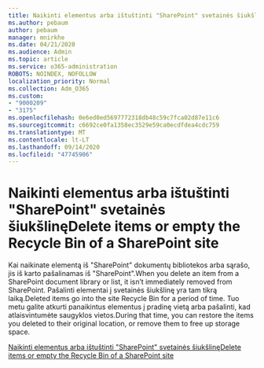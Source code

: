 ```yaml
---
title: Naikinti elementus arba ištuštinti "SharePoint" svetainės šiukšlinę
ms.author: pebaum
author: pebaum
manager: mnirkhe
ms.date: 04/21/2020
ms.audience: Admin
ms.topic: article
ms.service: o365-administration
ROBOTS: NOINDEX, NOFOLLOW
localization_priority: Normal
ms.collection: Adm_O365
ms.custom:
- "9000209"
- "3175"
ms.openlocfilehash: 0e6ed0ed5697772318db48c59c7fca02d87e11c6
ms.sourcegitcommit: c6692ce0fa1358ec3529e59ca0ecdfdea4cdc759
ms.translationtype: MT
ms.contentlocale: lt-LT
ms.lasthandoff: 09/14/2020
ms.locfileid: "47745906"
---
```

# <a name="delete-items-or-empty-the-recycle-bin-of-a-sharepoint-site"></a><span data-ttu-id="a996e-102">Naikinti elementus arba ištuštinti "SharePoint" svetainės šiukšlinę</span><span class="sxs-lookup"><span data-stu-id="a996e-102">Delete items or empty the Recycle Bin of a SharePoint site</span></span> 

<span data-ttu-id="a996e-103">Kai naikinate elementą iš "SharePoint" dokumentų bibliotekos arba sąrašo, jis iš karto pašalinamas iš "SharePoint".</span><span class="sxs-lookup"><span data-stu-id="a996e-103">When you delete an item from a SharePoint document library or list, it isn’t immediately removed from SharePoint.</span></span> <span data-ttu-id="a996e-104">Pašalinti elementai į svetainės šiukšlinę yra tam tikrą laiką.</span><span class="sxs-lookup"><span data-stu-id="a996e-104">Deleted items go into the site Recycle Bin for a period of time.</span></span> <span data-ttu-id="a996e-105">Tuo metu galite atkurti panaikintus elementus į pradinę vietą arba pašalinti, kad atlaisvintumėte saugyklos vietos.</span><span class="sxs-lookup"><span data-stu-id="a996e-105">During that time, you can restore the items you deleted to their original location, or remove them to free up storage space.</span></span>

[<span data-ttu-id="a996e-106">Naikinti elementus arba ištuštinti "SharePoint" svetainės šiukšlinę</span><span class="sxs-lookup"><span data-stu-id="a996e-106">Delete items or empty the Recycle Bin of a SharePoint site</span></span>](https://support.office.com/article/2e713599-d13e-40d6-96dc-66f0a366f74e)